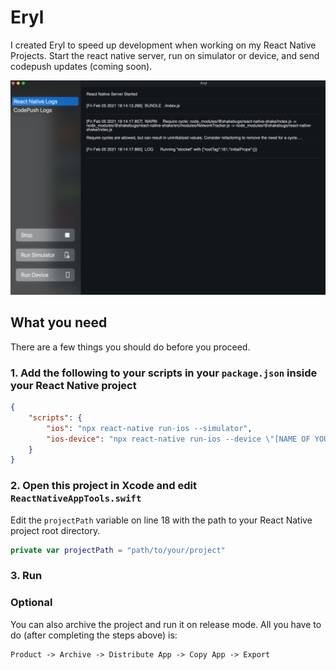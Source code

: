 # Eryl

I created Eryl to speed up development when working on my React Native Projects. Start the react native server, run on simulator or device, and send codepush updates (coming soon).

![eryl screenshot](./img/screenshot.png)

## What you need

There are a few things you should do before you proceed.

### 1. Add the following to your scripts in your `package.json` inside your React Native project

```json
{
	"scripts": {
		"ios": "npx react-native run-ios --simulator",
		"ios-device": "npx react-native run-ios --device \"[NAME OF YOUR iOS DEVICE]\""
	}
}
```

### 2. Open this project in Xcode and edit `ReactNativeAppTools.swift`

Edit the `projectPath` variable on line 18 with the path to your React Native project root directory.

```swift
private var projectPath = "path/to/your/project"

```

### 3. Run

### Optional

You can also archive the project and run it on release mode. All you have to do (after completing the steps above) is:

```
Product -> Archive -> Distribute App -> Copy App -> Export
```
